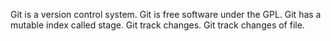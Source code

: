 Git is a  version control system.
Git is free software under the GPL.
Git has a mutable index called stage.
Git track changes.
Git track changes of file.

